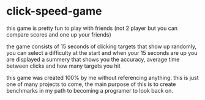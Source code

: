 # click-speed-game

this game is pretty fun to play with friends (not 2 player but you can compare scores and one up your friends)

the game consists of 15 seconds of clicking targets that show up randomly, you can select a difficulty at the start and when your 15 seconds are up you are displayed
a summery that shows you the accuracy, average time between clicks and how many targets you hit

this game was created 100% by me without referencing anything. 
this is just one of many projects to come, the main purpose of this is to create benchmarks in my path to becoming a programer to look back on.
